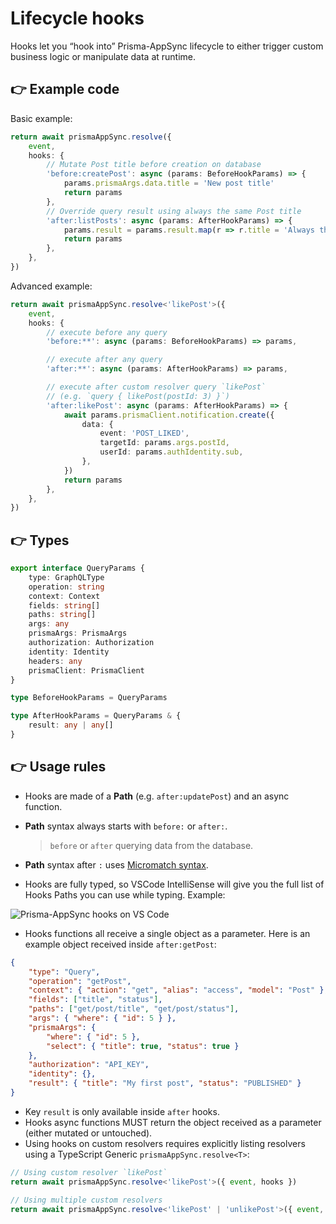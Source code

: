 # Lifecycle hooks

Hooks let you “hook into” Prisma-AppSync lifecycle to either trigger custom business logic or manipulate data at runtime.

## 👉 Example code

Basic example:

```ts
return await prismaAppSync.resolve({
    event,
    hooks: {
        // Mutate Post title before creation on database
        'before:createPost': async (params: BeforeHookParams) => {
            params.prismaArgs.data.title = 'New post title'
            return params
        },
        // Override query result using always the same Post title
        'after:listPosts': async (params: AfterHookParams) => {
            params.result = params.result.map(r => r.title = 'Always the same title')
            return params
        },
    },
})
```

Advanced example:

```ts
return await prismaAppSync.resolve<'likePost'>({
    event,
    hooks: {
        // execute before any query
        'before:**': async (params: BeforeHookParams) => params,

        // execute after any query
        'after:**': async (params: AfterHookParams) => params,

        // execute after custom resolver query `likePost`
        // (e.g. `query { likePost(postId: 3) }`)
        'after:likePost': async (params: AfterHookParams) => {
            await params.prismaClient.notification.create({
                data: {
                    event: 'POST_LIKED',
                    targetId: params.args.postId,
                    userId: params.authIdentity.sub,
                },
            })
            return params
        },
    },
})
```

## 👉 Types

```ts
export interface QueryParams {
    type: GraphQLType
    operation: string
    context: Context
    fields: string[]
    paths: string[]
    args: any
    prismaArgs: PrismaArgs
    authorization: Authorization
    identity: Identity
    headers: any
    prismaClient: PrismaClient
}

type BeforeHookParams = QueryParams

type AfterHookParams = QueryParams & {
    result: any | any[]
}
```

## 👉 Usage rules

- Hooks are made of a **Path** (e.g. `after:updatePost`) and an async function.
- **Path** syntax always starts with `before:` or `after:`.

    > `before` or `after` querying data from the database.

- **Path** syntax after `:` uses [Micromatch syntax](https://github.com/micromatch/micromatch).
- Hooks are fully typed, so VSCode IntelliSense will give you the full list of Hooks Paths you can use while typing. Example:

![Prisma-AppSync hooks on VS Code](/guides/hooks-autocompletion.png)

- Hooks functions all receive a single object as a parameter. Here is an example object received inside `after:getPost`:

```json
{
    "type": "Query",
    "operation": "getPost",
    "context": { "action": "get", "alias": "access", "model": "Post" },
    "fields": ["title", "status"],
    "paths": ["get/post/title", "get/post/status"],
    "args": { "where": { "id": 5 } },
    "prismaArgs": {
        "where": { "id": 5 },
        "select": { "title": true, "status": true }
    },
    "authorization": "API_KEY",
    "identity": {},
    "result": { "title": "My first post", "status": "PUBLISHED" }
}
```

- Key `result` is only available inside `after` hooks.
- Hooks async functions MUST return the object received as a parameter (either mutated or untouched).
- Using hooks on custom resolvers requires explicitly listing resolvers using a TypeScript Generic `prismaAppSync.resolve<T>`:

```ts
// Using custom resolver `likePost`
return await prismaAppSync.resolve<'likePost'>({ event, hooks })

// Using multiple custom resolvers
return await prismaAppSync.resolve<'likePost' | 'unlikePost'>({ event, hooks })
```
